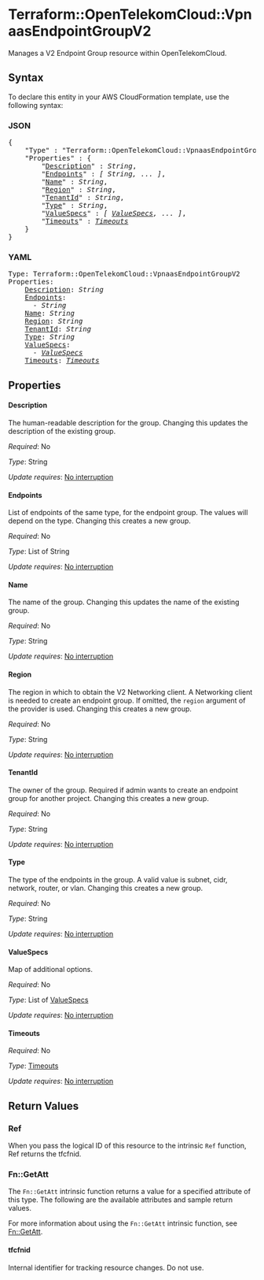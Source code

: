 # Terraform::OpenTelekomCloud::VpnaasEndpointGroupV2

Manages a V2 Endpoint Group resource within OpenTelekomCloud.

## Syntax

To declare this entity in your AWS CloudFormation template, use the following syntax:

### JSON

<pre>
{
    "Type" : "Terraform::OpenTelekomCloud::VpnaasEndpointGroupV2",
    "Properties" : {
        "<a href="#description" title="Description">Description</a>" : <i>String</i>,
        "<a href="#endpoints" title="Endpoints">Endpoints</a>" : <i>[ String, ... ]</i>,
        "<a href="#name" title="Name">Name</a>" : <i>String</i>,
        "<a href="#region" title="Region">Region</a>" : <i>String</i>,
        "<a href="#tenantid" title="TenantId">TenantId</a>" : <i>String</i>,
        "<a href="#type" title="Type">Type</a>" : <i>String</i>,
        "<a href="#valuespecs" title="ValueSpecs">ValueSpecs</a>" : <i>[ <a href="valuespecs.md">ValueSpecs</a>, ... ]</i>,
        "<a href="#timeouts" title="Timeouts">Timeouts</a>" : <i><a href="timeouts.md">Timeouts</a></i>
    }
}
</pre>

### YAML

<pre>
Type: Terraform::OpenTelekomCloud::VpnaasEndpointGroupV2
Properties:
    <a href="#description" title="Description">Description</a>: <i>String</i>
    <a href="#endpoints" title="Endpoints">Endpoints</a>: <i>
      - String</i>
    <a href="#name" title="Name">Name</a>: <i>String</i>
    <a href="#region" title="Region">Region</a>: <i>String</i>
    <a href="#tenantid" title="TenantId">TenantId</a>: <i>String</i>
    <a href="#type" title="Type">Type</a>: <i>String</i>
    <a href="#valuespecs" title="ValueSpecs">ValueSpecs</a>: <i>
      - <a href="valuespecs.md">ValueSpecs</a></i>
    <a href="#timeouts" title="Timeouts">Timeouts</a>: <i><a href="timeouts.md">Timeouts</a></i>
</pre>

## Properties

#### Description

The human-readable description for the group.
Changing this updates the description of the existing group.

_Required_: No

_Type_: String

_Update requires_: [No interruption](https://docs.aws.amazon.com/AWSCloudFormation/latest/UserGuide/using-cfn-updating-stacks-update-behaviors.html#update-no-interrupt)

#### Endpoints

List of endpoints of the same type, for the endpoint group. The values will depend on the type.
Changing this creates a new group.

_Required_: No

_Type_: List of String

_Update requires_: [No interruption](https://docs.aws.amazon.com/AWSCloudFormation/latest/UserGuide/using-cfn-updating-stacks-update-behaviors.html#update-no-interrupt)

#### Name

The name of the group. Changing this updates the name of
the existing group.

_Required_: No

_Type_: String

_Update requires_: [No interruption](https://docs.aws.amazon.com/AWSCloudFormation/latest/UserGuide/using-cfn-updating-stacks-update-behaviors.html#update-no-interrupt)

#### Region

The region in which to obtain the V2 Networking client.
A Networking client is needed to create an endpoint group. If omitted, the
`region` argument of the provider is used. Changing this creates a new
group.

_Required_: No

_Type_: String

_Update requires_: [No interruption](https://docs.aws.amazon.com/AWSCloudFormation/latest/UserGuide/using-cfn-updating-stacks-update-behaviors.html#update-no-interrupt)

#### TenantId

The owner of the group. Required if admin wants to
create an endpoint group for another project. Changing this creates a new group.

_Required_: No

_Type_: String

_Update requires_: [No interruption](https://docs.aws.amazon.com/AWSCloudFormation/latest/UserGuide/using-cfn-updating-stacks-update-behaviors.html#update-no-interrupt)

#### Type

The type of the endpoints in the group. A valid value is subnet, cidr, network, router, or vlan.
Changing this creates a new group.

_Required_: No

_Type_: String

_Update requires_: [No interruption](https://docs.aws.amazon.com/AWSCloudFormation/latest/UserGuide/using-cfn-updating-stacks-update-behaviors.html#update-no-interrupt)

#### ValueSpecs

Map of additional options.

_Required_: No

_Type_: List of <a href="valuespecs.md">ValueSpecs</a>

_Update requires_: [No interruption](https://docs.aws.amazon.com/AWSCloudFormation/latest/UserGuide/using-cfn-updating-stacks-update-behaviors.html#update-no-interrupt)

#### Timeouts

_Required_: No

_Type_: <a href="timeouts.md">Timeouts</a>

_Update requires_: [No interruption](https://docs.aws.amazon.com/AWSCloudFormation/latest/UserGuide/using-cfn-updating-stacks-update-behaviors.html#update-no-interrupt)

## Return Values

### Ref

When you pass the logical ID of this resource to the intrinsic `Ref` function, Ref returns the tfcfnid.

### Fn::GetAtt

The `Fn::GetAtt` intrinsic function returns a value for a specified attribute of this type. The following are the available attributes and sample return values.

For more information about using the `Fn::GetAtt` intrinsic function, see [Fn::GetAtt](https://docs.aws.amazon.com/AWSCloudFormation/latest/UserGuide/intrinsic-function-reference-getatt.html).

#### tfcfnid

Internal identifier for tracking resource changes. Do not use.

